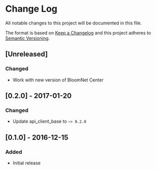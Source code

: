 # Change Log
All notable changes to this project will be documented in this file.

The format is based on [Keep a Changelog](http://keepachangelog.com/) 
and this project adheres to [Semantic Versioning](http://semver.org/).

## [Unreleased]
### Changed
- Work with new version of BloomNet Center

## [0.2.0] - 2017-01-20
### Changed
- Update api_client_base to `~> 0.2.0`

## [0.1.0] - 2016-12-15
### Added
- Initial release
